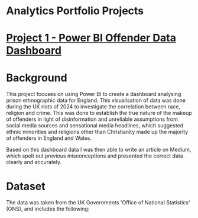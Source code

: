 # Analytics Portfolio Projects

# [Project 1 - Power BI Offender Data Dashboard](https://grhmmckean33.github.io/England_Prison_Data_Dashboard/)

# Background
This project focuses on using Power BI to create a dashboard analysing prison ethnographic data for England. This visualisation of data was done during the UK riots of 2024 to investigate the correlation between race, religion and crime. This was done to establish the true nature of the makeup of offenders in light of disinformation and unreliable assumptions from social media sources and sensational media headlines, which suggested ethnic minorities and religions other than Christianity made up the majority of offenders in England and Wales.

Based on this dashboard data I was then able to write an article on Medium, which spelt out previous misconceptions and presented the correct data clearly and accurately.

# Dataset
The data was taken from the UK Governments 'Office of National Statistics' (ONS), and includes the following:
